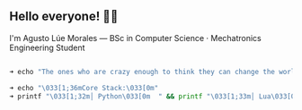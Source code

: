 ## Hello everyone! 👋🏻

I'm Agusto Lúe Morales — BSc in Computer Science · Mechatronics Engineering Student


```zsh

➜ echo "The ones who are crazy enough to think they can change the world are the ones who do."

➜ echo "\033[1;36mCore Stack:\033[0m"
➜ printf "\033[1;32m│ Python\033[0m  " && printf "\033[1;33m│ Lua\033[0m  " && printf "\033[1;34m│ Shell\033[0m  " && printf "\033[1;35m│ Node.js\033[0m\n"

```
